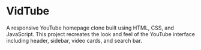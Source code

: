 # VidTube
A responsive YouTube homepage clone built using HTML, CSS, and JavaScript. This project recreates the look and feel of the YouTube interface including header, sidebar, video cards, and search bar.
